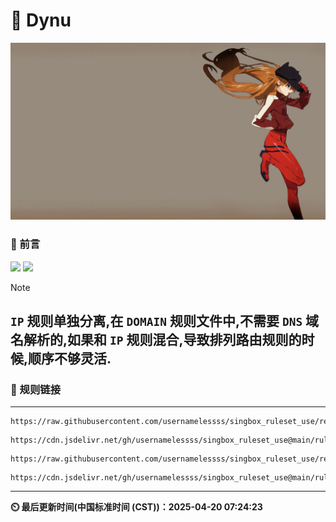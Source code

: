 
# 🧸 Dynu
![](https://raw.githubusercontent.com/usernamelessss/picture-bed/main/images/202504042256831.jpg)
### 📣 前言
![](https://shields.io/badge/-移除重复规则-ff69b4) ![](https://shields.io/badge/-IP&nbsp;规则单独存放不与&nbsp;DOMAIN&nbsp;等混合-green)
> [!NOTE]
**`IP` 规则单独分离,在 `DOMAIN` 规则文件中,不需要 `DNS` 域名解析的,如果和 `IP` 规则混合,导致排列路由规则的时候,顺序不够灵活.**
---

###  🔗 规则链接
---

```url
https://raw.githubusercontent.com/usernamelessss/singbox_ruleset_use/refs/heads/main/rule/Dynu/Dynu_No_IP.json
```

```url
https://cdn.jsdelivr.net/gh/usernamelessss/singbox_ruleset_use@main/rule/Dynu/Dynu_No_IP.json
```

```url
https://raw.githubusercontent.com/usernamelessss/singbox_ruleset_use/refs/heads/main/rule/Dynu/Dynu_No_IP.srs
```

```url
https://cdn.jsdelivr.net/gh/usernamelessss/singbox_ruleset_use@main/rule/Dynu/Dynu_No_IP.srs
```

---
**⏲️ 最后更新时间(中国标准时间 (CST))：2025-04-20 07:24:23**